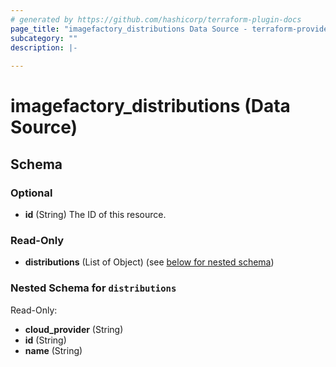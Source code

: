 ```yaml
---
# generated by https://github.com/hashicorp/terraform-plugin-docs
page_title: "imagefactory_distributions Data Source - terraform-provider-imagefactory"
subcategory: ""
description: |-
  
---
```


# imagefactory_distributions (Data Source)





<!-- schema generated by tfplugindocs -->
## Schema

### Optional

- **id** (String) The ID of this resource.

### Read-Only

- **distributions** (List of Object) (see [below for nested schema](#nestedatt--distributions))

<a id="nestedatt--distributions"></a>
### Nested Schema for `distributions`

Read-Only:

- **cloud_provider** (String)
- **id** (String)
- **name** (String)


